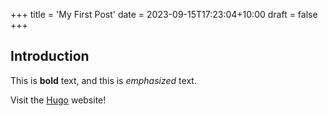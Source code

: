 +++
title = 'My First Post'
date = 2023-09-15T17:23:04+10:00
draft = false
+++

## Introduction

This is **bold** text, and this is *emphasized* text.

Visit the [Hugo](https://gohugo.io) website!
